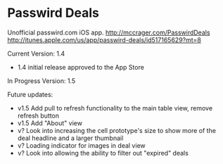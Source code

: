 Passwird Deals
======================

Unofficial passwird.com iOS app.
http://mccrager.com/PasswirdDeals
http://itunes.apple.com/us/app/passwird-deals/id517165629?mt=8

Current Version: 1.4

- 1.4 initial release approved to the App Store

In Progress Version: 1.5

Future updates:
- v1.5 Add pull to refresh functionality to the main table view, remove refresh button
- v1.5 Add "About" view
- v? Look into increasing the cell prototype's size to show more of the deal headline and a larger thumbnail
- v? Loading indicator for images in deal view
- v? Look into allowing the ability to filter out "expired" deals